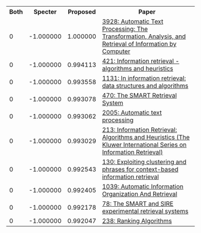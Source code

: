 <html><table><tr>
<th>Both</th>
<th>Specter</th>
<th>Proposed</th>
<th>Paper</th>
</tr>
<tr>
<td>0</td>
<td>-1.000000</td>
<td>1.000000</td>
<td><a href="https://www.semanticscholar.org/paper/3f2f6772d96d972e3b2da5aaa8a0f2feefdf827f">3928: Automatic Text Processing: The Transformation, Analysis, and Retrieval of Information by Computer</a></td>
</tr>
<tr>
<td>0</td>
<td>-1.000000</td>
<td>0.994113</td>
<td><a href="https://www.semanticscholar.org/paper/34306886f231d629c0b72d4c52ab0e9b1515b42f">421: Information retrieval - algorithms and heuristics</a></td>
</tr>
<tr>
<td>0</td>
<td>-1.000000</td>
<td>0.993558</td>
<td><a href="https://www.semanticscholar.org/paper/2814075572e601f9d4ee37d551086f6732107f60">1131: In information retrieval: data structures and algorithms</a></td>
</tr>
<tr>
<td>0</td>
<td>-1.000000</td>
<td>0.993078</td>
<td><a href="https://www.semanticscholar.org/paper/c93a37e6922e09f34fc093f7e4f9675775d4557d">470: The SMART Retrieval System</a></td>
</tr>
<tr>
<td>0</td>
<td>-1.000000</td>
<td>0.993062</td>
<td><a href="https://www.semanticscholar.org/paper/f44e0b5372a4fb1d8e1b15ca9e9cab7b4d65dd94">2005: Automatic text processing</a></td>
</tr>
<tr>
<td>0</td>
<td>-1.000000</td>
<td>0.993029</td>
<td><a href="https://www.semanticscholar.org/paper/15e1144875a665ccbe499712cfd28fe0ab08ba0f">213: Information Retrieval: Algorithms and Heuristics (The Kluwer International Series on Information Retrieval)</a></td>
</tr>
<tr>
<td>0</td>
<td>-1.000000</td>
<td>0.992543</td>
<td><a href="https://www.semanticscholar.org/paper/ed5ab0b05212355cd0637c3c50d13dc613bc1852">130: Exploiting clustering and phrases for context-based information retrieval</a></td>
</tr>
<tr>
<td>0</td>
<td>-1.000000</td>
<td>0.992405</td>
<td><a href="https://www.semanticscholar.org/paper/dccea747182423d212741a6eecabf4d2024efb52">1039: Automatic Information Organization And Retrieval</a></td>
</tr>
<tr>
<td>0</td>
<td>-1.000000</td>
<td>0.992178</td>
<td><a href="https://www.semanticscholar.org/paper/3240544f27126938d189b3d2b98e4fda088acb19">78: The SMART and SIRE experimental retrieval systems</a></td>
</tr>
<tr>
<td>0</td>
<td>-1.000000</td>
<td>0.992047</td>
<td><a href="https://www.semanticscholar.org/paper/c48f63010bfdda717cf1f96e24c49e49efcaa05a">238: Ranking Algorithms</a></td>
</tr>
</table></html>
